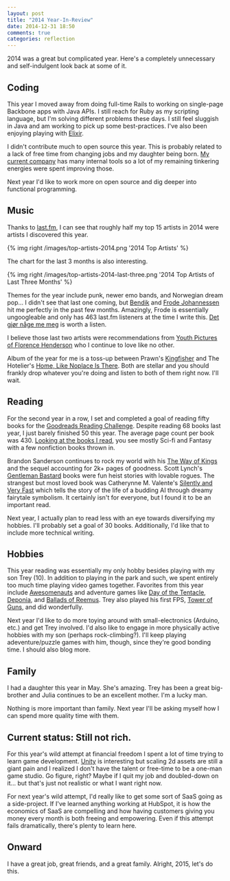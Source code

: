 ```yaml
---
layout: post
title: "2014 Year-In-Review"
date: 2014-12-31 18:50
comments: true
categories: reflection
---
```


2014 was a great but complicated year. Here's a completely unnecessary and self-indulgent look back at some of it.

<!--more-->

## Coding

This year I moved away from doing full-time Rails to working on single-page Backbone apps with Java APIs. I still reach for Ruby as my scripting language, but I'm solving different problems these days. I still feel sluggish in Java and am working to pick up some best-practices. I've also been enjoying playing with [Elixir][elixir].

I didn't contribute much to open source this year. This is probably related to a lack of free time from changing jobs and my daughter being born. [My current company][hubspot] has many internal tools so a lot of my remaining tinkering energies were spent improving those.

Next year I'd like to work more on open source and dig deeper into functional programming.

## Music

Thanks to [last.fm][lastfm], I can see that roughly half my top 15 artists in 2014 were artists I discovered this year.

{% img right /images/top-artists-2014.png '2014 Top Artists' %}

The chart for the last 3 months is also interesting.

{% img right /images/top-artists-2014-last-three.png '2014 Top Artists of Last Three Months' %}

Themes for the year include punk, newer emo bands, and Norwegian dream pop... I didn't see that last one coming, but [Bendik][bendik] and [Frode Johannessen][frode] hit me perfectly in the past few months. Amazingly, Frode is essentially ungoogleable and only has 463 last.fm listeners at the time I write this. [Det gjør någe me meg][frode-track] is worth a listen.

I believe those last two artists were recommendations from [Youth Pictures of Florence Henderson][ypofh] who I continue to love like no other.

Album of the year for me is a toss-up between Prawn's [Kingfisher][kingfisher] and The Hotelier's [Home, Like Noplace Is There][home]. Both are stellar and you should frankly drop whatever you're doing and listen to both of them right now. I'll wait.

## Reading

For the second year in a row, I set and completed a goal of reading fifty books for the [Goodreads Reading Challenge][goodreads-challenge]. Despite reading 68 books last year, I just barely finished 50 this year. The average page count per book was 430. [Looking at the books I read][read], you see mostly Sci-fi and Fantasy with a few nonfiction books thrown in.

Brandon Sanderson continues to rock my world with his [The Way of Kings][wayofkings] and the sequel accounting for 2k+ pages of goodness. Scott Lynch's [Gentleman Bastard][gb] books were fun heist stories with lovable rogues. The strangest but most loved book was Catherynne M. Valente's [Silently and Very Fast][silently] which tells the story of the life of a budding AI through dreamy fairytale symbolism. It certainly isn't for everyone, but I found it to be an important read.

Next year, I actually plan to read less with an eye towards diversifying my hobbies. I'll probably set a goal of 30 books. Additionally, I'd like that to include more technical writing.

## Hobbies

This year reading was essentially my only hobby besides playing with my son Trey (10). In addition to playing in the park and such, we spent entirely too much time playing video games together. Favorites from this year include [Awesomenauts][awesome] and adventure games like [Day of the Tentacle][dott], [Deponia][deponia], and [Ballads of Reemus][ballad]. Trey also played his first FPS, [Tower of Guns][tog], and did wonderfully.

Next year I'd like to do more toying around with small-electronics (Arduino, etc.) and get Trey involved. I'd also like to engage in more physically active hobbies with my son (perhaps rock-climbing?). I'll keep playing adeventure/puzzle games with him, though, since they're good bonding time. I should also blog more.

## Family

I had a daughter this year in May. She's amazing. Trey has been a great big-brother and Julia continues to be an excellent mother. I'm a lucky man.

Nothing is more important than family. Next year I'll be asking myself how I can spend more quality time with them.

## Current status: Still not rich.

For this year's wild attempt at financial freedom I spent a lot of time trying to learn game development. [Unity][unity] is interesting but scaling 2d assets are still a giant pain and I realized I don't have the talent or free-time to be a one-man game studio. Go figure, right? Maybe if I quit my job and doubled-down on it... but that's just not realistic or what I want right now.

For next year's wild attempt, I'd really like to get some sort of SaaS going as a side-project. If I've learned anything working at HubSpot, it is how the economics of SaaS are compelling and how having customers giving you money every month is both freeing and empowering. Even if this attempt fails dramatically, there's plenty to learn here.

## Onward

I have a great job, great friends, and a great family. Alright, 2015, let's do this.

[lastfm]: http://www.last.fm/user/violencenow
[bendik]: http://www.last.fm/music/Bendik
[frode]: http://www.last.fm/music/Frode+Johannessen
[ypofh]: http://www.last.fm/music/Youth+Pictures+of+Florence+Henderson
[kingfisher]: http://topshelfrecords.bandcamp.com/album/kingfisher
[home]: http://thehotelyear.bandcamp.com/album/home-like-noplace-is-there
[frode-track]: https://www.youtube.com/watch?v=Nb_-QK9wPas
[goodreads-challenge]: https://www.goodreads.com/challenges/1914-2014-reading-challenge
[read]: https://www.goodreads.com/user_challenges/1225227
[wayofkings]: https://www.goodreads.com/book/show/7235533-the-way-of-kings
[gb]: https://www.goodreads.com/book/show/127455.The_Lies_of_Locke_Lamora
[silently]: https://www.goodreads.com/book/show/12887497-silently-and-very-fast
[elixir]: http://elixir-lang.org/
[hubspot]: http://www.hubspot.com/
[awesome]: http://www.awesomenauts.com/
[dott]: http://en.wikipedia.org/wiki/Day_of_the_Tentacle
[tog]: http://www.gog.com/game/tower_of_guns
[ballad]: http://www.gog.com/game/the_ballads_of_reemus_when_the_bed_bites
[unity]: http://unity3d.com/
[deponia]: http://www.gog.com/game/deponia
